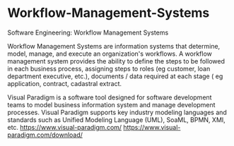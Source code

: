 # Workflow-Management-Systems
Software Engineering: Workflow Management Systems

Workflow Management Systems are information systems that determine, model, manage, and execute an organization's workflows. A workflow management system provides the ability to define the steps to be followed in each business process, assigning steps to roles (eg customer, loan department executive, etc.), documents / data required at each stage ( eg application, contract, cadastral extract.



Visual Paradigm is a software tool designed for software development teams to model business information system and manage development processes. Visual Paradigm supports key industry modeling languages and standards such as Unified Modeling Language (UML), SoaML, BPMN, XMI, etc.
https://www.visual-paradigm.com/
https://www.visual-paradigm.com/download/

